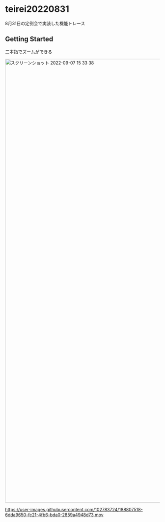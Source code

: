 # teirei20220831

8月31日の定例会で実装した機能トレース

## Getting Started

二本指でズームができる

<img width="1440" alt="スクリーンショット 2022-09-07 15 33 38" src="https://user-images.githubusercontent.com/102783724/188807475-f89c0547-76dc-44e0-b750-b8f5e2d78ac4.png">


https://user-images.githubusercontent.com/102783724/188807518-6dda9650-fc21-4fb6-bda0-2859a4948d73.mov


